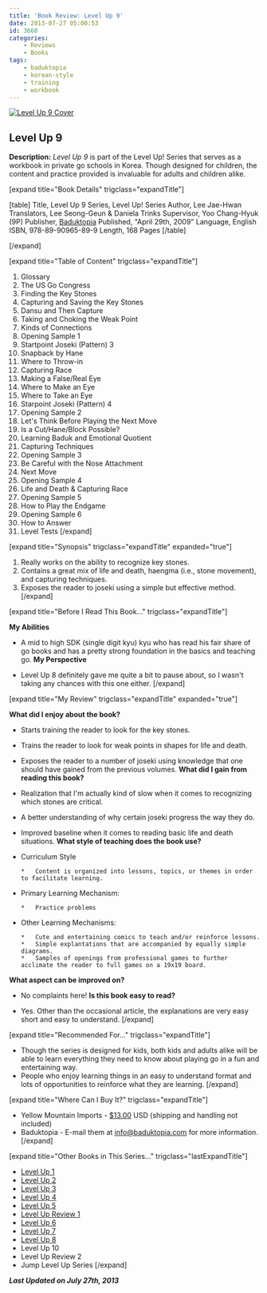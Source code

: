 ```yaml
---
title: 'Book Review: Level Up 9'
date: 2013-07-27 05:00:53
id: 3660
categories:
	- Reviews
	- Books
tags:
	- baduktopia
	- korean-style
	- training
	- workbook
---
```


[![Level Up 9 Cover](http://www.bengozen.com/wp-content/uploads/2013/07/levelup9cover.jpg)](http://www.bengozen.com/wp-content/uploads/2013/07/levelup9cover.jpg)

## Level Up 9

**Description:** _Level Up 9_ is part of the Level Up! Series that serves as a workbook in private go schools in Korea. Though designed for children, the content and practice provided is invaluable for adults and children alike.

<!--more-->

[expand title="Book Details" trigclass="expandTitle"]

[table]
Title, Level Up 9
Series, Level Up! Series
Author, Lee Jae-Hwan
Translators, Lee Seong-Geun &amp; Daniela Trinks
Supervisor, Yoo Chang-Hyuk (9P)
Publisher, [Baduktopia](http://www.baduktopia.com)
Published, "April 29th, 2009"
Language, English
ISBN, 978-89-90965-89-9
Length, 168 Pages
[/table]

[/expand]

[expand title="Table of Content" trigclass="expandTitle"]

1.  Glossary
2.  The US Go Congress
3.  Finding the Key Stones
4.  Capturing and Saving the Key Stones
5.  Dansu and Then Capture
6.  Taking and Choking the Weak Point
7.  Kinds of Connections
8.  Opening Sample 1
9.  Startpoint Joseki (Pattern) 3
10.  Snapback by Hane
11.  Where to Throw-in
12.  Capturing Race
13.  Making a False/Real Eye
14.  Where to Make an Eye
15.  Where to Take an Eye
16.  Starpoint Joseki (Pattern) 4
17.  Opening Sample 2
18.  Let's Think Before Playing the Next Move
19.  Is a Cut/Hane/Block Possible?
20.  Learning Baduk and Emotional Quotient
21.  Capturing Techniques
22.  Opening Sample 3
23.  Be Careful with the Nose Attachment
24.  Next Move
25.  Opening Sample 4
26.  Life and Death &amp; Capturing Race
27.  Opening Sample 5
28.  How to Play the Endgame
29.  Opening Sample 6
30.  How to Answer
31.  Level Tests
[/expand]

[expand title="Synopsis" trigclass="expandTitle" expanded="true"]

1.  Really works on the ability to recognize key stones.
2.  Contains a great mix of life and death, haengma (i.e., stone movement), and capturing techniques.
3.  Exposes the reader to joseki using a simple but effective method.
[/expand]

[expand title="Before I Read This Book..." trigclass="expandTitle"]

**My Abilities**

*   A mid to high SDK (single digit kyu) kyu who has read his fair share of go books and has a pretty strong foundation in the basics and teaching go.
**My Perspective**

*   Level Up 8 definitely gave me quite a bit to pause about, so I wasn't taking any chances with this one either.
[/expand]

[expand title="My Review" trigclass="expandTitle" expanded="true"]

**What did I enjoy about the book?**

*   Starts training the reader to look for the key stones.
*   Trains the reader to look for weak points in shapes for life and death.
*   Exposes the reader to a number of joseki using knowledge that one should have gained from the previous volumes.
**What did I gain from reading this book?**

*   Realization that I'm actually kind of slow when it comes to recognizing which stones are critical.
*   A better understanding of why certain joseki progress the way they do.
*   Improved baseline when it comes to reading basic life and death situations.
**What style of teaching does the book use?**

*   Curriculum Style

		*   Content is organized into lessons, topics, or themes in order to facilitate learning.

*   Primary Learning Mechanism:

		*   Practice problems

*   Other Learning Mechanisms:

		*   Cute and entertaining comics to teach and/or reinforce lessons.
		*   Simple explantations that are accompanied by equally simple diagrams.
		*   Samples of openings from professional games to further acclimate the reader to full games on a 19x19 board.
**What aspect can be improved on?**

*   No complaints here!
**Is this book easy to read?**

*   Yes. Other than the occasional article, the explanations are very easy short and easy to understand.
[/expand]

[expand title="Recommended For..." trigclass="expandTitle"]

*   Though the series is designed for kids, both kids and adults alike will be able to learn everything they need to know about playing go in a fun and entertaining way.
*   People who enjoy learning things in an easy to understand format and lots of opportunities to reinforce what they are learning.
[/expand]

[expand title="Where Can I Buy It?" trigclass="expandTitle"]

*   Yellow Mountain Imports - [$13.00](http://www.ymimports.com/p-780-level-up-9-14-12-kyu.aspx "Yellow Mountain Imports Purchase Link") USD (shipping and handling not included)
*   Baduktopia - E-mail them at info@baduktopia.com for more information.
[/expand]

[expand title="Other Books in This Series..." trigclass="lastExpandTitle"]

*   [Level Up 1](http://www.bengozen.com/book-review-level-up-1/ "Book Review: Level Up 1")
*   [Level Up 2](http://www.bengozen.com/book-review-level-up-vol-2/ "Book Review: Level Up 2")
*   [Level Up 3](http://www.bengozen.com/book-review-level-up-3/ "Book Review: Level Up 3")
*   [Level Up 4](http://www.bengozen.com/book-review-level-up-4/ "Book Review: Level Up 4")
*   [Level Up 5](http://www.bengozen.com/book-review-level-up-5/ "Book Review: Level Up 5")
*   [Level Up Review 1](http://www.bengozen.com/book-review-level-up-review-1/ "Book Review: Level Up Review 1")
*   [Level Up 6](http://www.bengozen.com/book-review-level-up-6/ "Book Review: Level Up 6")
*   [Level Up 7](http://www.bengozen.com/book-review-level-up-7/ "Book Review: Level Up 7")
*   [Level Up 8](http://www.bengozen.com/book-review-level-up-8/ "Book Review: Level Up 8")
*   Level Up 10
*   Level Up Review 2
*   Jump Level Up Series
[/expand]

_**Last Updated on July 27th, 2013**_